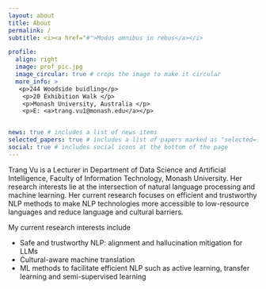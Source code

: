 ```yaml
---
layout: about
title: About
permalink: /
subtitle: <i><a href="#">Modus omnibus in rebus</a></i>

profile:
  align: right
  image: prof_pic.jpg
  image_circular: true # crops the image to make it circular
  more_info: >
   <p>244 Woodside buidling</p>
    <p>20 Exhibition Walk </p>
    <p>Monash University, Australia </p>
    <p>E: <a>trang.vu1@monash.edu</a></p>


news: true # includes a list of news items
selected_papers: true # includes a list of papers marked as "selected={true}"
social: true # includes social icons at the bottom of the page
---
```


Trang Vu is a Lecturer in Department of Data Science and Artificial Intelligence, Faculty of Information Technology, Monash University. Her research interests lie at the intersection of natural language processing and machine learning. Her current research focuses on efficient and trustworthy NLP methods to make NLP technologies more accessible to low-resource languages and reduce language and cultural barriers.

My current research interests include
- Safe and trustworthy NLP: alignment and hallucination mitigation for LLMs
- Cultural-aware machine translation
- ML methods to facilitate efficient NLP such as active learning, transfer learning and semi-supervised learning